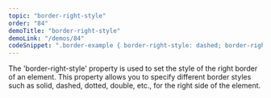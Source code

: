 ```yaml
---
topic: "border-right-style"
order: "84"
demoTitle: "border-right-style"
demoLink: "/demos/84"
codeSnippet: ".border-example { border-right-style: dashed; border-right-width: 2px; border-right-color: #333; }"
---
```


The 'border-right-style' property is used to set the style of the right border of an element. This property allows you to specify different border styles such as solid, dashed, dotted, double, etc., for the right side of the element.
<br />
